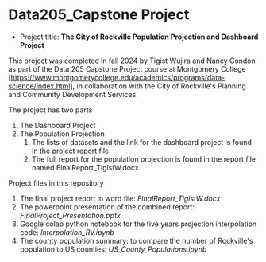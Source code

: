 # Data205_Capstone Project

* Project title: **The City of Rockville Population Projection and Dashboard Project**

This project was completed in fall 2024 by Tigist Wujira and Nancy Condon as part of the Data 205 Capstone Project course at Montgomery College [https://www.montgomerycollege.edu/academics/programs/data-science/index.html], in collaboration with the City of Rockville's Planning and Community Development Services.
  
The project has two parts
1. The Dashboard Project
2. The Population Projection
   1. The lists of datasets and the link for the dashboard project is found in the project report file.
   2. The full report for the population projection is found in the report file named FinalReport_TigistW.docx

Project files in this repository
1. The final project report in word file: *FinalReport_TigistW.docx*
2. The powerpoint presentation of the combined report: *FinalProject_Presentation.pptx*
3. Google colab python notebook for the five years projection interpolation code: *Interpolation_RV.ipynb*
4. The county population summary: to compare the number of Rockville's population to US counties: *US_County_Populations.ipynb*

